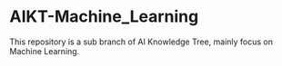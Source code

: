 # AIKT-Machine_Learning
This repository is a sub branch of AI Knowledge Tree, mainly focus on Machine Learning.

